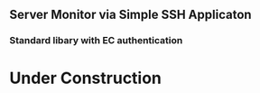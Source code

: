 ## Server Monitor via Simple SSH Applicaton

### Standard libary with EC authentication

# Under Construction